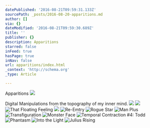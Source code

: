 ```yaml
---
datePublished: '2016-08-21T09:59:31.133Z'
sourcePath: _posts/2016-08-20-apparitions.md
author: []
via: {}
dateModified: '2016-08-21T09:59:30.689Z'
title: ''
publisher: {}
description: Apparitions
starred: false
inFeed: true
hasPage: true
inNav: false
url: apparitions/index.html
_context: 'http://schema.org'
_type: Article

---
```

Apparitions
![](https://the-grid-user-content.s3-us-west-2.amazonaws.com/44d20ac9-2c8d-47e7-8682-d243988c276b.jpg)

Digital Manipulations from the topography of my inner mind.
![](https://the-grid-user-content.s3-us-west-2.amazonaws.com/cf94c871-3380-4545-bbbb-937af7153805.jpg)
![](https://the-grid-user-content.s3-us-west-2.amazonaws.com/f0308bd6-d478-4846-be84-2837a1823ee8.jpg)
![That Floating Feeling](https://the-grid-user-content.s3-us-west-2.amazonaws.com/e01c2b22-2409-426d-adca-0ae62efad10b.jpg)
![](https://the-grid-user-content.s3-us-west-2.amazonaws.com/eca02192-f242-46d1-8cc0-0fb03618867d.jpg)
![Re-Emtry](https://the-grid-user-content.s3-us-west-2.amazonaws.com/9564c127-dd12-4685-8d28-2d49bd442c9f.jpg)
![Rogue Star](https://the-grid-user-content.s3-us-west-2.amazonaws.com/9b677225-51d5-406d-906f-76ac78913e57.jpg)
![Man Plus](https://the-grid-user-content.s3-us-west-2.amazonaws.com/f12d9ce0-75fe-4ee4-9f4c-42f7076d8475.jpg)
![Transfiguration](https://the-grid-user-content.s3-us-west-2.amazonaws.com/b6ef20cc-351e-45e0-a86a-526537a21618.jpg)
![Monster Face](https://the-grid-user-content.s3-us-west-2.amazonaws.com/42973311-bdee-421d-b40e-a8ac4f08f802.jpg)
![Temporal Contraction #4: Todd](https://the-grid-user-content.s3-us-west-2.amazonaws.com/7285457e-2b2c-4a9e-91ca-ba40cb8b390d.jpg)
![Phantasm](https://the-grid-user-content.s3-us-west-2.amazonaws.com/4646a31b-5d6d-4bc3-803d-4b9d42fc60ef.jpg)
![Into the Light](https://the-grid-user-content.s3-us-west-2.amazonaws.com/c9d644d9-91ad-4a3d-83a5-ea278081fdb3.jpg)
![Julius Rising](https://the-grid-user-content.s3-us-west-2.amazonaws.com/b14badb6-65ec-4816-81c7-dfb2bbaa08fc.jpg)